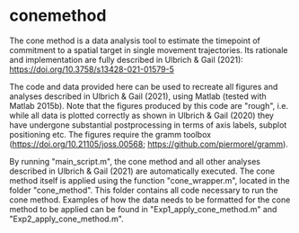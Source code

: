 # conemethod

The cone method is a data analysis tool to estimate the timepoint of commitment to a spatial target in single movement trajectories. Its rationale and implementation are fully described in Ulbrich & Gail (2021): https://doi.org/10.3758/s13428-021-01579-5

The code and data provided here can be used to recreate all figures and analyses described in Ulbrich & Gail (2021), using Matlab (tested with Matlab 2015b). Note that the figures produced by this code are "rough", i.e. while all data is plotted correctly as shown in Ulbrich & Gail (2020) they have undergone substantial postprocessing in terms of axis labels, subplot positioning etc. The figures require the gramm toolbox (https://doi.org/10.21105/joss.00568; https://github.com/piermorel/gramm).

By running "main_script.m", the cone method and all other analyses described in Ulbrich & Gail (2021) are automatically executed. The cone method itself is applied using the function "cone_wrapper.m", located in the folder "cone_method". This folder contains all code necessary to run the cone method. Examples of how the data needs to be formatted for the cone method to be applied can be found in "Exp1_apply_cone_method.m" and "Exp2_apply_cone_method.m".
